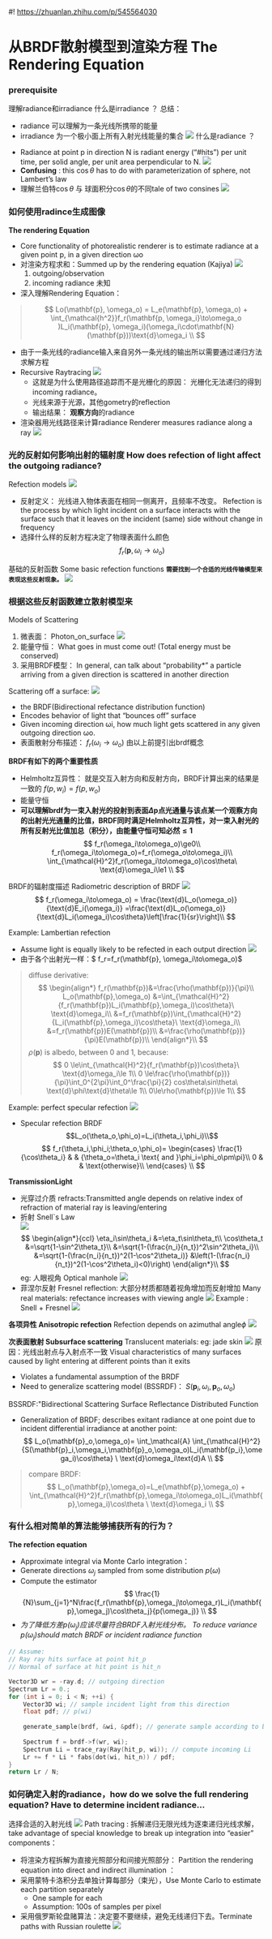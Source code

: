 #! https://zhuanlan.zhihu.com/p/545564030
# 从BRDF散射模型到渲染方程 The Rendering Equation
### prerequisite 
理解radiance和irradiance
什么是irradiance ？
总结：
  - radiance 可以理解为一条光线所携带的能量
  - irradiance 为一个极小面上所有入射光线能量的集合
![](./Image/Radiance_VS_Irradiance.png)
什么是radiance ？ 
* Radiance at point p in direction N is radiant energy (“#hits”) per unit time, per solid angle, per unit area perpendicular to N.
![](./Image/Sphere_Intgration.png)
* **Confusing** : this $\cos\theta$  has to do with parameterization of sphere, not Lambert’s law
* 理解兰伯特$\cos{\theta}$ 与 球面积分$\cos{\theta}$的不同tale of two consines
![](./Image/Lambertlaw_VS_SphereInteration.png)

### 如何使用radince生成图像
**The rendering Equation**
* Core functionality of photorealistic renderer is to estimate radiance at a given point p, in a given direction ωo
* 对渲染方程求和：Summed up by the rendering equation (Kajiya)
![](./Image/Kajiya_rendering_equation.png)
  1. outgoing/observation
  2. incoming radiance 未知 
* 深入理解Rendering Equation： 
> $$
> Lo(\mathbf{p}, \omega_o) = L_e(\mathbf{p}, \omega_o) + \int_{\mathcal{h^2}}f_r(\mathbf{p, \omega_i}\to\omega_o )L_i(\mathbf{p}, \omega_i)(\omega_i\cdot\mathbf{N}(\mathbf{p}))\text{d}\omega_i \\
> $$
* 由于一条光线的radiance输入来自另外一条光线的输出所以需要通过递归方法求解方程 
* Recursive Raytracing
![](./Image/recursively_evaluate_rendering_equation.png)
  - 这就是为什么使用路径追踪而不是光栅化的原因： 光栅化无法递归的得到incoming radiance。
  - 光线来源于光源，其他gometry的reflection
  - 输出结果： **观察方向**的radiance 
* 渲染器用光线路径来计算radiance  Renderer measures radiance along a ray
![](./Image/radiance_traveling_in_Ray.png)

### 光的反射如何影响出射的辐射度 How does refection of light affect the outgoing radiance?

Refection models
![](./Image/Reflection_models.png)
* 反射定义： 光线进入物体表面在相同一侧离开，且频率不改变。 Refection is the process by which light incident on a surface interacts with the surface such that it leaves on the incident (same) side without change in frequency
* 选择什么样的反射方程决定了物理表面什么颜色
$$f_r(\mathbf{p}, \omega_i\to\omega_o)$$

基础的反射函数 Some basic refection functions
**`需要找到一个合适的光线传输模型来表现这些反射现象。`**
![](./Image/Basic_reflection_models.png)

### 根据这些反射函数建立散射模型来

Models of Scattering
1. 微表面：  Photon_on_surface
   ![](./Image/Photon_on_surface.png)
2. 能量守恒： What goes in must come out! (Total energy must be conserved)
3. 采用BRDF模型： In general, can talk about “probability*” a particle arriving from a given direction is scattered in another direction

Scattering off a surface: 
![](./Image/Torrance_Sparrow_BRDF.png)
* the BRDF(Bidirectional refectance distribution function)
* Encodes behavior of light that “bounces off” surface
* Given incoming direction ωi, how much light gets scattered in any given outgoing direction ωo.
* 表面散射分布描述： $f_r( \omega_i\to\omega_o)$
由以上前提引出brdf概念

**BRDF有如下的两个重要性质**
* Helmholtz互异性： 就是交互入射方向和反射方向，BRDF计算出来的结果是一致的 $f(p, w_i) = f(p, w_o)$
* 能量守恒
* **可以理解brdf为一束入射光的投射到表面$\Delta\mathbf{p}$点光通量与该点某一个观察方向的出射光光通量的比值，BRDF同时满足Helmholtz互异性，对一束入射光的所有反射光比值加总（积分），由能量守恒可知必然$\le1$**
$$
f_r(\omega_i\to\omega_o)\ge0\\
f_r(\omega_i\to\omega_o)=f_r(\omega_o\to\omega_i)\\
\int_{\mathcal{H}^2}f_r(\omega_i\to\omega_o)\cos\theta\ \text{d}\omega_i\le1 \\
$$


BRDF的辐射度描述  Radiometric description of BRDF
![](./Image/Radiometric_description_BRDF.png)
$$
f_r(\omega_i\to\omega_o) = \frac{\text{d}L_o(\omega_o)}{\text{d}E_i(\omega_i)}
=\frac{\text{d}L_o(\omega_o)}{\text{d}L_i(\omega_i)\cos\theta}\left[\frac{1}{sr}\right]\\
$$

Example: Lambertian refection
* Assume light is equally likely to be refected in each output direction
![](./Image/Lambertian_refection.png)
* 由于各个出射光一样：$ f_r=f_r(\mathbf{p}, \omega_i\to\omega_o)$
> diffuse derivative:
$$
\begin{align*}
f_r(\mathbf{p})&=\frac{\rho(\mathbf{p})}{\pi}\\
L_o(\mathbf{p},\omega_o) &=\int_{\mathcal{H}^2}{f_r(\mathbf{p})L_i(\mathbf{p},\omega_i)\cos\theta}\ \text{d}\omega_i\\
&=f_r(\mathbf{p})\int_{\mathcal{H}^2}{L_i(\mathbf{p},\omega_i)\cos\theta}\ \text{d}\omega_i\\
&=f_r(\mathbf{p})E(\mathbf{p})\\
&=\frac{\rho(\mathbf{p})}{\pi}E(\mathbf{p})\\
\end{align*}\\
$$
> $\rho(\mathbf{p})​$ is albedo, between 0 and 1, because:
$$
0 \le\int_{\mathcal{H}^2}{f_r(\mathbf{p})\cos\theta}\ \text{d}\omega_i\le 1\\
0 \le\frac{\rho(\mathbf{p})}{\pi}\int_0^{2\pi}\int_0^\frac{\pi}{2}          cos\theta\sin\theta\ \text{d}\phi\text{d}\theta\le 1\\
0\le\rho(\mathbf{p})\le 1\\
$$

Example: perfect specular refection
![](./image/specular_reflection.png)
* Specular refection BRDF
$$L_o(\theta_o,\phi_o)=L_i(\theta_i,\phi_i)\\$$
$$
f_r(\theta_i,\phi_i;\theta_o,\phi_o)=
\begin{cases}
\frac{1}{\cos\theta_i}       &      & {\theta_o=\theta_i \text{ and }\phi_i=\phi_o\pm\pi}\\
0     &      & \text{otherwise}\\
\end{cases} \\
$$

**TransmissionLight**
* 光穿过介质 refracts:Transmitted angle depends on relative index of refraction of material ray is leaving/entering
* 折射 Snell`s  Law  
![](./Image/snells_law.png)
$$
\begin{align*}{ccl}
\eta_i\sin\theta_i
&=\eta_t\sin\theta_t\\
\cos\theta_t
&=\sqrt{1-\sin^2\theta_t}\\
&=\sqrt{1-(\frac{n_i}{n_t})^2\sin^2\theta_i}\\
&=\sqrt{1-(\frac{n_i}{n_t})^2(1-\cos^2\theta_i)}  &\left(1-(\frac{n_i}{n_t})^2(1-\cos^2\theta_i)<0)\right)
\end{align*}\\
$$
eg: 人眼视角 Optical manhole
![](./Image/optical_manhole.png)
* 菲涅尔反射 Fresnel reflection:
大部分材质都随着视角增加而反射增加 Many real materials: refectance increases with viewing angle
![](./Image/Fresnel_reflection.png)
Example : Snell + Fresnel
![](./Image/Snell_and_Fresnel.png)

**各项异性 Anisotropic refection**
Refection depends on azimuthal angle$\phi$
![](./Image/anisotropic_reflection.png)

**次表面散射 Subsurface scattering**
  Translucent materials: eg: jade skin
![](./Image/Jade_Material.png)
原因：光线出射点与入射点不一致 Visual characteristics of many surfaces caused by light entering at different points than it exits
  - Violates a fundamental assumption of the BRDF
  - Need to generalize scattering model (BSSRDF)： $S(\mathbf{p}_i,\omega_i,\mathbf{p}_o,\omega_o)$

BSSRDF:"Bidirectional Scattering Surface Reflectance Distributed Function
  - Generalization of BRDF; describes exitant radiance at one point due to incident differential irradiance at another point:
$$
L_o(\mathbf{p}_o,\omega_o)=
\int_\mathcal{A}
\int_{\mathcal{H}^2}
{S(\mathbf{p}_i,\omega_i,\mathbf{p}_o,\omega_o)L_i(\mathbf{p_i},\omega_i)\cos\theta}
\ \text{d}\omega_i\text{d}A \\
$$

> compare BRDF: 
$$
L_o(\mathbf{p},\omega_o)=L_e(\mathbf{p},\omega_o) + \int_{\mathcal{H}^2}f_r(\mathbf{p},\omega_i\to\omega_o)L_i(\mathbf{p},\omega_i)\cos\theta \ \text{d}\omega_i \\
$$


### 有什么相对简单的算法能够捕获所有的行为？ 

**The refection equation** 
* Approximate integral via Monte Carlo integration：
* Generate directions $\omega_j$ sampled from some distribution $p(\omega)$ 
* Compute the estimator 
$$
\frac{1}{N}\sum_{j=1}^N\frac{f_r(\mathbf{p},\omega_j\to\omega_r)L_i(\mathbf{p},\omega_j)\cos\theta_j}{p(\omega_j)} \\
$$
* *为了降低方差$p(\omega_j)​$ 应该尽量符合BRDF入射光线分布。 To reduce variance $p(\omega_j)​$ should match BRDF or incident radiance function*

```c++
// Assume:
// Ray ray hits surface at point hit_p
// Normal of surface at hit point is hit_n

Vector3D wr = -ray.d; // outgoing direction
Spectrum Lr = 0.;
for (int i = 0; i < N; ++i) {
    Vector3D wi; // sample incident light from this direction
    float pdf; // p(wi)
    
    generate_sample(brdf, &wi, &pdf); // generate sample according to brdf
    
    Spectrum f = brdf->f(wr, wi);
    Spectrum Li = trace_ray(Ray(hit_p, wi)); // compute incoming Li
    Lr += f * Li * fabs(dot(wi, hit_n)) / pdf;
}
return Lr / N;
```

### 如何确定入射的radiance，how do we solve the full rendering equation? Have to determine incident radiance…
选择合适的入射光线
![](./Image/Render_Equation_Ray.png)
Path tracing : 拆解递归无限光线为逐束递归光线求解，take advantage of special knowledge to break up integration into “easier” components：
* 将渲染方程拆解为直接光照部分和间接光照部分： Partition the rendering equation into direct and indirect illumination ： 
* 采用蒙特卡洛积分去单独计算每部分（束光），Use Monte Carlo to estimate each partition separately 
  - One sample for each 
  - Assumption: 100s of samples per pixel 
* 采用俄罗斯轮盘赌算法：决定要不要继续，避免无线递归下去。Terminate paths with Russian roulette
![](./Image/recursively_evaluate_rendering_equation.png)






